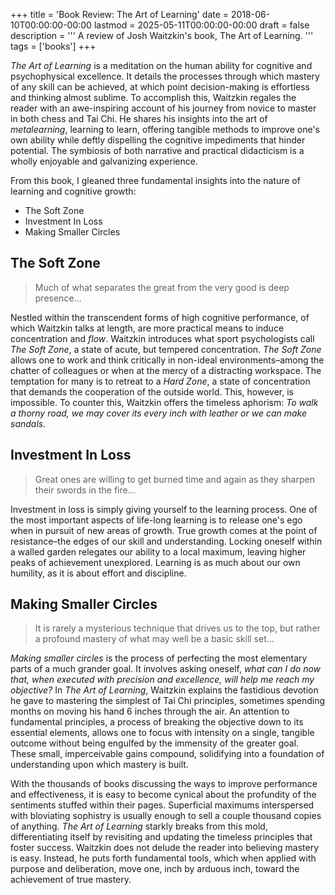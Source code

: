 +++
title = 'Book Review: The Art of Learning'
date = 2018-06-10T00:00:00-00:00
lastmod = 2025-05-11T00:00:00-00:00
draft = false
description = '''
A review of Josh Waitzkin's book, The Art of Learning.
'''
tags = ['books']
+++

*The Art of Learning* is a meditation on the human ability for cognitive and
psychophysical excellence. It details the processes through which mastery of
any skill can be achieved, at which point decision-making is effortless and
thinking almost sublime. To accomplish this, Waitzkin regales the reader with
an awe-inspiring account of his journey from novice to master in both chess and
Tai Chi. He shares his insights into the art of *metalearning*, learning to
learn, offering tangible methods to improve one's own ability while deftly
dispelling the cognitive impediments that hinder potential. The symbiosis of
both narrative and practical didacticism is a wholly enjoyable and galvanizing
experience.

From this book, I gleaned three fundamental insights into the nature of
learning and cognitive growth:

* The Soft Zone
* Investment In Loss
* Making Smaller Circles

## The Soft Zone

>Much of what separates the great from the very good is deep presence...

Nestled within the transcendent forms of high cognitive performance, of which
Waitzkin talks at length, are more practical means to induce concentration and
*flow*. Waitzkin introduces what sport psychologists call *The Soft Zone*, a
state of acute, but tempered concentration. *The Soft Zone* allows one to work
and think critically in non-ideal environments–among the chatter of colleagues
or when at the mercy of a distracting workspace. The temptation for many is to
retreat to a *Hard Zone*, a state of concentration that demands the cooperation
of the outside world. This, however, is impossible. To counter this, Waitzkin
offers the timeless aphorism: *To walk a thorny road, we may cover its every
inch with leather or we can make sandals.*

## Investment In Loss

>Great ones are willing to get burned time and again as they sharpen their
>swords in the fire...

Investment in loss is simply giving yourself to the learning process. One of
the most important aspects of life-long learning is to release one's ego when
in pursuit of new areas of growth. True growth comes at the point of
resistance–the edges of our skill and understanding. Locking oneself within a
walled garden relegates our ability to a local maximum, leaving higher peaks of
achievement unexplored. Learning is as much about our own humility, as it is
about effort and discipline.

## Making Smaller Circles

>It is rarely a mysterious technique that drives us to the top, but rather a
>profound mastery of what may well be a basic skill set...

*Making smaller circles* is the process of perfecting the most elementary parts
of a much grander goal. It involves asking oneself, *what can I do now that,
when executed with precision and excellence, will help me reach my objective?*
In *The Art of Learning*, Waitzkin explains the fastidious devotion he gave to
mastering the simplest of Tai Chi principles, sometimes spending months on
moving his hand 6 inches through the air. An attention to fundamental
principles, a process of breaking the objective down to its essential elements,
allows one to focus with intensity on a single, tangible outcome without being
engulfed by the immensity of the greater goal. These small, imperceivable gains
compound, solidifying into a foundation of understanding upon which mastery is
built.

With the thousands of books discussing the ways to improve performance and
effectiveness, it is easy to become cynical about the profundity of the
sentiments stuffed within their pages. Superficial maximums interspersed with
bloviating sophistry is usually enough to sell a couple thousand copies of
anything. *The Art of Learning* starkly breaks from this mold, differentiating
itself by revisiting and updating the timeless principles that foster success.
Waitzkin does not delude the reader into believing mastery is easy. Instead, he
puts forth fundamental tools, which when applied with purpose and deliberation,
move one, inch by arduous inch, toward the achievement of true mastery.
